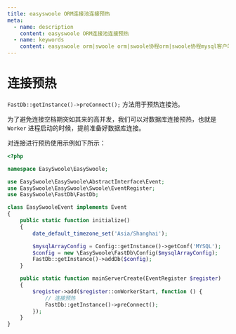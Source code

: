 ```yaml
---
title: easyswoole ORM连接池连接预热
meta:
  - name: description
    content: easyswoole ORM连接池连接预热
  - name: keywords
    content: easyswoole orm|swoole orm|swoole协程orm|swoole协程mysql客户端|ORM连接池连接预热
---
```


# 连接预热

`FastDb::getInstance()->preConnect();` 方法用于预热连接池。

为了避免连接空档期突如其来的高并发，我们可以对数据库连接预热，也就是 `Worker` 进程启动的时候，提前准备好数据库连接。

对连接进行预热使用示例如下所示：

```php
<?php

namespace EasySwoole\EasySwoole;

use EasySwoole\EasySwoole\AbstractInterface\Event;
use EasySwoole\EasySwoole\Swoole\EventRegister;
use EasySwoole\FastDb\FastDb;

class EasySwooleEvent implements Event
{
    public static function initialize()
    {
        date_default_timezone_set('Asia/Shanghai');

        $mysqlArrayConfig = Config::getInstance()->getConf('MYSQL');
        $config = new \EasySwoole\FastDb\Config($mysqlArrayConfig);
        FastDb::getInstance()->addDb($config);
    }

    public static function mainServerCreate(EventRegister $register)
    {
        $register->add($register::onWorkerStart, function () {
            // 连接预热
            FastDb::getInstance()->preConnect();
        });
    }
}
```
